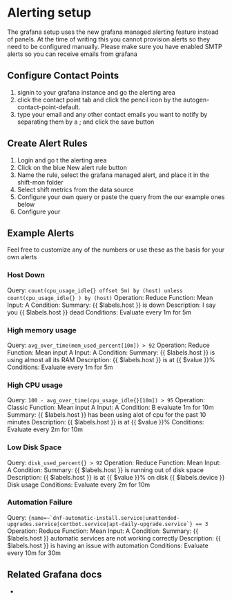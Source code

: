 # Alerting setup
The grafana setup uses the new grafana managed alerting feature instead of panels.
At the time of writing this you cannot provision alerts so they need to be configured manually. 
Please make sure you have enabled SMTP alerts so you can receive emails from grafana

## Configure Contact Points
1. signin to your grafana instance and go the alerting area
2. click the contact point tab and click the pencil icon by the autogen-contact-point-default.
3. type your email and any other contact emails you want to notify by separating them by a ; and click the save button

## Create Alert Rules
1. Login and go t the alerting area
2. Click on the blue New alert rule button
3. Name the rule, select the grafana managed alert, and place it in the shift-mon folder
4. Select shift metrics from the data source
5. Configure your own query or paste the query from the  our example ones below
6. Configure your


## Example Alerts
Feel free to customize any of the numbers or use these as the basis for your own alerts

### Host Down
Query: ```count(cpu_usage_idle{} offset 5m) by (host) unless count(cpu_usage_idle{} ) by (host)```
Operation: Reduce
Function: Mean
Input: A
Condition: 
Summary: {{ $labels.host }} is down
Description: I say you {{ $labels.host }} dead
Conditions: Evaluate every 1m for 5m

### High memory usage
Query: ```avg_over_time(mem_used_percent[10m]) > 92```
Operation: Reduce
Function: Mean input A
Input: A
Condition: 
Summary: {{ $labels.host }} is using almost all its RAM
Description: {{ $labels.host }} is at {{ $value }}%
Conditions: Evaluate every 1m for 5m

### High CPU usage
Query: ```100 - avg_over_time(cpu_usage_idle{}[10m]) > 95```
Operation: Classic 
Function: Mean input A
Input: A
Condition: B evaluate 1m for 10m
Summary: {{ $labels.host }} has been using alot of cpu for the past 10 minutes
Description: {{ $labels.host }} is at {{ $value }}%
Conditions: Evaluate every 2m for 10m

### Low Disk Space
Query: ```disk_used_percent{} > 92```
Operation: Reduce
Function: Mean
Input: A 
Condition: 
Summary: {{ $labels.host }} is running out of disk space
Description: {{ $labels.host }} is at {{ $value }}% on disk {{ $labels.device }} Disk usage
Conditions: Evaluate every 2m for 10m

### Automation Failure
Query: ```{name=~`dnf-automatic-install.service|unattended-upgrades.service|certbot.service|apt-daily-upgrade.service`} == 3```
Operation: Reduce
Function: Mean
Input: A
Condition: 
Summary: {{ $labels.host }} automatic services are not working correctly
Description: {{ $labels.host }} is having an issue with automation
Conditions: Evaluate every 10m for 30m

## Related Grafana docs
* []()